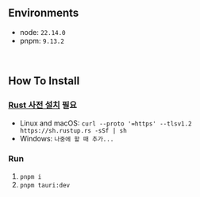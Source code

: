 ## Environments

- node: `22.14.0`
- pnpm: `9.13.2`

<br />

## How To Install

### [Rust 사전 설치](https://v2.tauri.app/start/prerequisites/#rust) 필요

- Linux and macOS: `curl --proto '=https' --tlsv1.2 https://sh.rustup.rs -sSf | sh`
- Windows: `나중에 할 때 추가...`

### Run

1. `pnpm i`
2. `pnpm tauri:dev`
